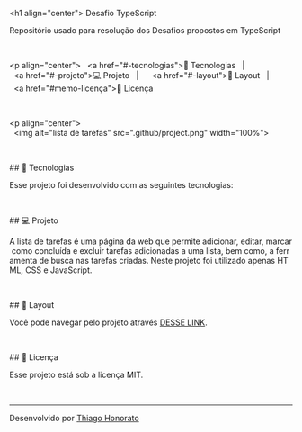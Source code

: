 <h1 align="center"> Desafio TypeScript </h1> 
  
 Repositório usado para resolução dos Desafios propostos em TypeScript
  
 <br> 
  
 <p align="center"> 
   <a href="#-tecnologias">🚀 Tecnologias</a>&nbsp;&nbsp;&nbsp;|&nbsp;&nbsp;&nbsp; 
   <a href="#-projeto">💻 Projeto</a>&nbsp;&nbsp;&nbsp;|&nbsp;&nbsp;&nbsp; 
   <a href="#-layout">🔖 Layout</a>&nbsp;&nbsp;&nbsp;|&nbsp;&nbsp;&nbsp; 
   <a href="#memo-licença">:memo: Licença</a> 
 </p> 
  
 <br> 
  
 <p align="center"> 
   <img alt="lista de tarefas" src=".github/project.png" width="100%"> 
 </p> 
  
 <br> 
  
 ## 🚀 Tecnologias 
  
 Esse projeto foi desenvolvido com as seguintes tecnologias: 
 <div> 
 <img src="https://img.shields.io/badge/CSS3-1572B6?style=for-the-badge&logo=css3&logoColor=white"> 
 <img src="https://img.shields.io/badge/HTML5-E34F26?style=for-the-badge&logo=html5&logoColor=white"> 
 <img src="https://img.shields.io/badge/javascript-%23323330.svg?style=for-the-badge&logo=javascript&logoColor=%23F7DF1E"> 
 </div> 
  
 <br> 
  
 ## 💻 Projeto 
  
 A lista de tarefas é uma página da web que permite adicionar, editar, marcar como concluída e excluir tarefas adicionadas a uma lista, bem como, a ferramenta de busca nas tarefas criadas. Neste projeto foi utilizado apenas HTML, CSS e JavaScript. 
  
 <br> 
  
 ## 🔖 Layout 
  
 Você pode navegar pelo projeto através [DESSE LINK](https://thiagomonts.github.io/to-do-list/). 
  
 <br> 
  
 ## :memo: Licença 
  
 Esse projeto está sob a licença MIT. 
  
 <br> 
  
 --- 
  
 Desenvolvido por [Thiago Honorato](https://www.linkedin.com/in/honoratothiago/)
